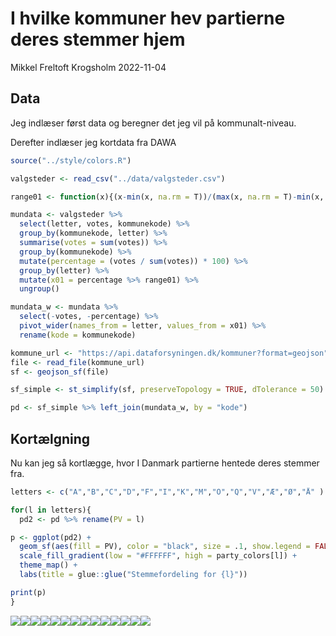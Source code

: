 I hvilke kommuner hev partierne deres stemmer hjem
================
Mikkel Freltoft Krogsholm
2022-11-04

## Data

Jeg indlæser først data og beregner det jeg vil på kommunalt-niveau.

Derefter indlæser jeg kortdata fra DAWA

``` r
source("../style/colors.R")

valgsteder <- read_csv("../data/valgsteder.csv")

range01 <- function(x){(x-min(x, na.rm = T))/(max(x, na.rm = T)-min(x, na.rm = T))}

mundata <- valgsteder %>%
  select(letter, votes, kommunekode) %>%
  group_by(kommunekode, letter) %>%
  summarise(votes = sum(votes)) %>%
  group_by(kommunekode) %>%
  mutate(percentage = (votes / sum(votes)) * 100) %>%
  group_by(letter) %>%
  mutate(x01 = percentage %>% range01) %>%
  ungroup()

mundata_w <- mundata %>%
  select(-votes, -percentage) %>%
  pivot_wider(names_from = letter, values_from = x01) %>%
  rename(kode = kommunekode)

kommune_url <- "https://api.dataforsyningen.dk/kommuner?format=geojson"
file <- read_file(kommune_url)
sf <- geojson_sf(file)

sf_simple <- st_simplify(sf, preserveTopology = TRUE, dTolerance = 50)

pd <- sf_simple %>% left_join(mundata_w, by = "kode")
```

## Kortælgning

Nu kan jeg så kortlægge, hvor I Danmark partierne hentede deres stemmer
fra.

``` r
letters <- c("A","B","C","D","F","I","K","M","O","Q","V","Æ","Ø","Å" )

for(l in letters){
  pd2 <- pd %>% rename(PV = l)

p <- ggplot(pd2) +
  geom_sf(aes(fill = PV), color = "black", size = .1, show.legend = FALSE) +
  scale_fill_gradient(low = "#FFFFFF", high = party_colors[l]) +
  theme_map() +
  labs(title = glue::glue("Stemmefordeling for {l}"))

print(p)
}
```

![](kommuner_files/figure-gfm/kort-1.png)<!-- -->![](kommuner_files/figure-gfm/kort-2.png)<!-- -->![](kommuner_files/figure-gfm/kort-3.png)<!-- -->![](kommuner_files/figure-gfm/kort-4.png)<!-- -->![](kommuner_files/figure-gfm/kort-5.png)<!-- -->![](kommuner_files/figure-gfm/kort-6.png)<!-- -->![](kommuner_files/figure-gfm/kort-7.png)<!-- -->![](kommuner_files/figure-gfm/kort-8.png)<!-- -->![](kommuner_files/figure-gfm/kort-9.png)<!-- -->![](kommuner_files/figure-gfm/kort-10.png)<!-- -->![](kommuner_files/figure-gfm/kort-11.png)<!-- -->![](kommuner_files/figure-gfm/kort-12.png)<!-- -->![](kommuner_files/figure-gfm/kort-13.png)<!-- -->![](kommuner_files/figure-gfm/kort-14.png)<!-- -->
